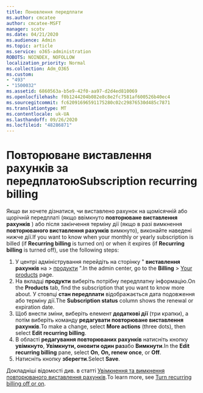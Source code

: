 ```yaml
---
title: Поновлення передплати
ms.author: cmcatee
author: cmcatee-MSFT
manager: scotv
ms.date: 04/21/2020
ms.audience: Admin
ms.topic: article
ms.service: o365-administration
ROBOTS: NOINDEX, NOFOLLOW
localization_priority: Normal
ms.collection: Adm_O365
ms.custom:
- "493"
- "1500032"
ms.assetid: 6860563a-b5e9-42f0-aa97-d2d4ed810069
ms.openlocfilehash: f0b1244204b082e8c8e2fc7581af600526b40ec4
ms.sourcegitcommit: fc62091696591175280c02c29876530d485c7871
ms.translationtype: MT
ms.contentlocale: uk-UA
ms.lasthandoff: 09/26/2020
ms.locfileid: "48286871"
---
```

# <a name="subscription-recurring-billing"></a><span data-ttu-id="c2222-102">Повторюване виставлення рахунків за передплатою</span><span class="sxs-lookup"><span data-stu-id="c2222-102">Subscription recurring billing</span></span>

<span data-ttu-id="c2222-103">Якщо ви хочете дізнатися, чи виставлено рахунок на щомісячній або щорічній передплаті (якщо ввімкнуто **повторюване виставлення рахунків** ) або після закінчення терміну дії (якщо в разі вимкнення **повторюваного виставлення рахунків** вимкнуто), виконайте наведені нижче дії.</span><span class="sxs-lookup"><span data-stu-id="c2222-103">If you want to know when your monthly or yearly subscription is billed (if **Recurring billing** is turned on) or when it expires (if **Recurring billing** is turned off), use the following steps:</span></span>
  
1. <span data-ttu-id="c2222-104">У центрі адміністрування перейдіть на сторінку " **виставлення рахунків** на \> [продукти](https://go.microsoft.com/fwlink/p/?linkid=842054) ".</span><span class="sxs-lookup"><span data-stu-id="c2222-104">In the admin center, go to the **Billing** \> [Your products](https://go.microsoft.com/fwlink/p/?linkid=842054) page.</span></span>
2. <span data-ttu-id="c2222-105">На вкладці **продукти** виберіть потрібну передплатну інформацію.</span><span class="sxs-lookup"><span data-stu-id="c2222-105">On the **Products** tab, find the subscription that you want to know more about.</span></span> <span data-ttu-id="c2222-106">У стовпці **стан передплати** відображається дата подовження або терміну дії.</span><span class="sxs-lookup"><span data-stu-id="c2222-106">The **Subscription status** column shows the renewal or expiration date.</span></span>
3. <span data-ttu-id="c2222-107">Щоб внести зміни, виберіть елемент **додаткові дії** (три крапки), а потім виберіть команду **редагувати повторюване виставлення рахунків**.</span><span class="sxs-lookup"><span data-stu-id="c2222-107">To make a change, select **More actions** (three dots), then select **Edit recurring billing**.</span></span>
4. <span data-ttu-id="c2222-108">В області **редагування повторюваних рахунків** натисніть кнопку **увімкнуто**, **Увімкнути, оновити один раз**або **Вимкнути**.</span><span class="sxs-lookup"><span data-stu-id="c2222-108">In the **Edit recurring billing** pane, select **On**, **On, renew once**, or **Off**.</span></span>
5. <span data-ttu-id="c2222-109">Натисніть кнопку **зберегти**.</span><span class="sxs-lookup"><span data-stu-id="c2222-109">Select **Save**.</span></span>

<span data-ttu-id="c2222-110">Докладніші відомості див. в статті [Увімкнення та вимкнення повторюваного виставлення рахунків](https://docs.microsoft.com/microsoft-365/commerce/subscriptions/renew-your-subscription).</span><span class="sxs-lookup"><span data-stu-id="c2222-110">To learn more, see [Turn recurring billing off or on](https://docs.microsoft.com/microsoft-365/commerce/subscriptions/renew-your-subscription).</span></span>